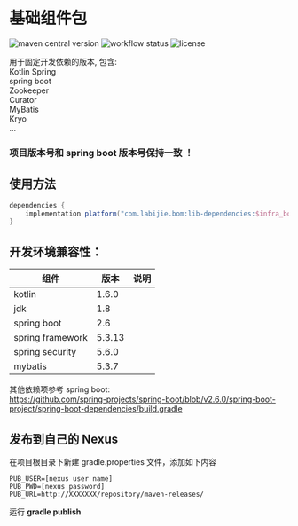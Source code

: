 # 基础组件包

![maven central version](https://img.shields.io/maven-central/v/com.labijie.bom/lib-dependencies?style=flat-square)
![workflow status](https://img.shields.io/github/workflow/status/hongque-pro/infra-bom/Gradle%20Build%20And%20Release?label=CI%20publish&style=flat-square)
![license](https://img.shields.io/github/license/hongque-pro/infra-bom?style=flat-square)

用于固定开发依赖的版本, 包含:   
Kotlin
Spring    
spring boot    
Zookeeper    
Curator    
MyBatis    
Kryo    
...

### 项目版本号和 spring boot 版本号保持一致 ！

## 使用方法
```groovy
dependencies {
    implementation platform("com.labijie.bom:lib-dependencies:$infra_bom_version")
}
```


## 开发环境兼容性：

|组件|版本|说明|
|--------|--------|--------|
|   kotlin    |     1.6.0   |           |
|   jdk    |      1.8   |           |
|   spring boot    |      2.6    |           |
|   spring framework    |     5.3.13   |           |
|   spring security    |     5.6.0   |           |
|   mybatis    |      5.3.7    |           |

其他依赖项参考 spring boot:   
https://github.com/spring-projects/spring-boot/blob/v2.6.0/spring-boot-project/spring-boot-dependencies/build.gradle   

## 发布到自己的 Nexus

在项目根目录下新建 gradle.properties 文件，添加如下内容

```text
PUB_USER=[nexus user name]
PUB_PWD=[nexus password]
PUB_URL=http://XXXXXXX/repository/maven-releases/
```
运行  **gradle publish**
